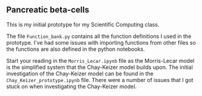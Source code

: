 ## Pancreatic beta-cells

This is my initial prototype for my Scientific Computing class.

The file `Function_bank.py` contains all the function definitions I used in the prototype. I've had some issues with importing functions from other files so the functions are also defined in the python notebooks.

Start your reading in the `Morris_Lecar.ipynb` file as the Morris-Lecar model is the simplified system that the Chay-Keizer model builds upon. The initial investigation of the Chay-Keizer model can be found in the `Chay_Keizer_prototype.ipynb` file. There were a number of issues that I got stuck on when investigating the Chay-Keizer model.

